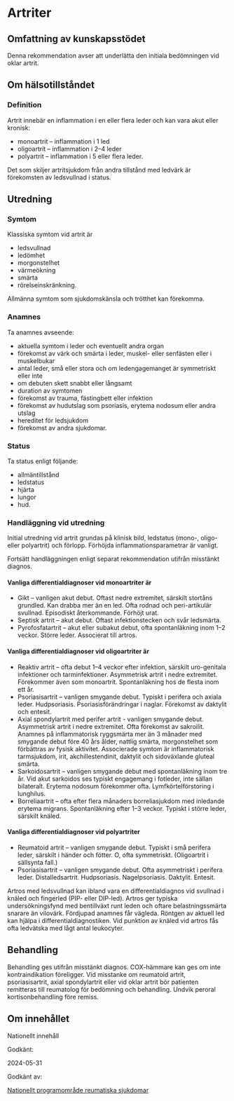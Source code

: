Artriter
========

Omfattning av kunskapsstödet
----------------------------

Denna rekommendation avser att underlätta den initiala bedömningen vid oklar artrit.

Om hälsotillståndet
-------------------

### Definition

Artrit innebär en inflammation i en eller flera leder och kan vara akut eller kronisk:

*   monoartrit – inflammation i 1 led
*   oligoartrit – inflammation i 2–4 leder
*   polyartrit – inflammation i 5 eller flera leder.

Det som skiljer artritsjukdom från andra tillstånd med ledvärk är förekomsten av ledsvullnad i status.

Utredning
---------

### Symtom

Klassiska symtom vid artrit är

*   ledsvullnad
*   ledömhet
*   morgonstelhet
*   värmeökning
*   smärta
*   rörelseinskränkning.

Allmänna symtom som sjukdomskänsla och trötthet kan förekomma.

### Anamnes

Ta anamnes avseende:

*   aktuella symtom i leder och eventuellt andra organ
*   förekomst av värk och smärta i leder, muskel- eller senfästen eller i muskelbukar
*   antal leder, små eller stora och om ledengagemanget är symmetriskt eller inte
*   om debuten skett snabbt eller långsamt
*   duration av symtomen
*   förekomst av trauma, fästingbett eller infektion
*   förekomst av hudutslag som psoriasis, erytema nodosum eller andra utslag
*   hereditet för ledsjukdom
*   förekomst av andra sjukdomar.

### Status

Ta status enligt följande:

*   allmäntillstånd
*   ledstatus 
*   hjärta 
*   lungor 
*   hud.

### Handläggning vid utredning

Initial utredning vid artrit grundas på klinisk bild, ledstatus (mono-, oligo- eller polyartrit) och förlopp. Förhöjda inflammationsparametrar är vanligt.

Fortsätt handläggningen enligt separat rekommendation utifrån misstänkt diagnos.

#### Vanliga differentialdiagnoser vid monoartriter är

*   Gikt – vanligen akut debut. Oftast nedre extremitet, särskilt stortåns grundled. Kan drabba mer än en led. Ofta rodnad och peri-artikulär svullnad. Episodiskt återkommande. Förhöjt urat.
*   Septisk artrit – akut debut. Oftast infektionstecken och svår ledsmärta.
*   Pyrofosfatartrit – akut eller subakut debut, ofta spontanläkning inom 1–2 veckor. Större leder. Associerat till artros.

#### Vanliga differentialdiagnoser vid oligoartriter är

*   Reaktiv artrit – ofta debut 1–4 veckor efter infektion, särskilt uro-genitala infektioner och tarminfektioner. Asymmetrisk artrit i nedre extremitet. Förekommer även som monoartrit. Spontanläkning hos de flesta inom ett år.
*   Psoriasisartrit – vanligen smygande debut. Typiskt i perifera och axiala leder. Hudpsoriasis. Psoriasisförändringar i naglar. Förekomst av daktylit och entesit.
*   Axial spondylartrit med perifer artrit - vanligen smygande debut. Asymmetrisk artrit i nedre extremitet. Ofta förekomst av sakroilit. Anamnes på inflammatorisk ryggsmärta mer än 3 månader med smygande debut före 40 års ålder, nattlig smärta, morgonstelhet som förbättras av fysisk aktivitet. Associerade symtom är inflammatorisk tarmsjukdom, irit, akchillestendinit, daktylit och sidoväxlande gluteal smärta.
*   Sarkoidosartrit – vanligen smygande debut med spontanläkning inom tre år. Vid akut sarkoidos ses typiskt engagemang i fotleder, inte sällan bilateralt. Erytema nodosum förekommer ofta. Lymfkörtelförstoring i lunghilus.
*   Borreliaartrit – ofta efter flera månaders borreliasjukdom med inledande erytema migrans. Spontanläkning efter 1–3 veckor. Typiskt i större leder, särskilt knäled.

#### Vanliga differentialdiagnoser vid polyartriter

*   Reumatoid artrit – vanligen smygande debut. Typiskt i små perifera leder, särskilt i händer och fötter. O, ofta symmetriskt. (Oligoartrit i sällsynta fall.)
*   Psoriasisartrit – vanligen smygande debut. Ofta asymmetriskt i perifera leder. Distalledsartrit. Hudpsoriasis. Nagelpsoriasis. Daktylit. Entesit.

Artros med ledsvullnad kan ibland vara en differentialdiagnos vid svullnad i knäled och fingerled (PIP- eller DIP-led). Artros ger typiska undersökningsfynd med bentillväxt runt leden och oftare belastningssmärta snarare än vilovärk. Fördjupad anamnes får vägleda. Röntgen av aktuell led kan hjälpa i differentialdiagnostiken. Vid punktion av knäled vid artros fås ofta ledvätska med lågt antal leukocyter.

Behandling
----------

Behandling ges utifrån misstänkt diagnos. COX-hämmare kan ges om inte kontraindikation föreligger. Vid misstanke om reumatoid artrit, psoriasisartrit, axial spondylartrit eller vid oklar artrit bör patienten remitteras till reumatolog för bedömning och behandling. Undvik peroral kortisonbehandling före remiss.

Om innehållet
-------------

Nationellt innehåll

Godkänt:

2024-05-31

Godkänt av:

[Nationellt programområde reumatiska sjukdomar](https://kunskapsstyrningvard.se/kunskapsstyrningvard/programomradenochsamverkansgrupper/nationellaprogramomraden/nporeumatiskasjukdomar.56458.html)
